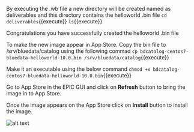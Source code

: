 
By executing the .wb file a new directory will be created named as deliverables and this directory contains the helloworld .bin file
`cd deliverables`{{execute}}
`ls`{{execute}}

Congratulations you have successfully created the helloworld .bin file

To make the new image appear in App Store. Copy the bin file to /srv/bluedata/catalog using the following commad 
`cp bdcatalog-centos7-bluedata-helloworld-10.0.bin /srv/bluedata/catalog`{{execute}}

Make it an executable using the below command 
`chmod +x bdcatalog-centos7-bluedata-helloworld-10.0.bin`{{execute}}

Go to App Store in the EPIC GUI and click on <b>Refresh</b> button to bring the image in to App Store.

Once the image appears on the App Store click on <b>Install</b> button to install the image.

![alt text](https://dzf8vqv24eqhg.cloudfront.net/userfiles/7467/9720/ckfinder/images/AppWorkbench/Walkthrough/example_3.jpg)
